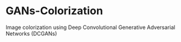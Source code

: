 # GANs-Colorization
Image colorization using Deep Convolutional Generative Adversarial Networks (DCGANs)
